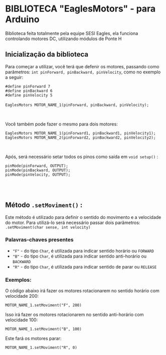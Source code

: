 # BIBLIOTECA "EaglesMotors" - para Arduino
<p>Biblioteca feita totalmente pela equipe SESI Eagles, ela funciona controlando motores DC, utilizando módulos de Ponte H</p>

<div>
    <h2>Inicialização da biblioteca</h2>
    <p>
        Para começar a utilizar, você terá que defenir os motores, passando como parâmetros: <code>int pinForward, pinBackward, pinVelocity</code>, como no exemplo a seguir:
    </p>
    <p>
        <code>#define pinForward 7</code><br>
        <code>#define pinBackward 6</code><br>
        <code>#define pinVelocity 5</code><br>
        <br>
        <code>EaglesMotors MOTOR_NAME_1(pinForward, pinBackward, pinVelocity);</code> 
    </p>
    <br>
    <p>
        Você também pode fazer o mesmo para dois motores: 
    </p>
    <p>
        <code>EaglesMotors MOTOR_NAME_1(pinForward1, pinBackward1, pinVelocity1);</code><br>
        <code>EaglesMotors MOTOR_NAME_2(pinForward2, pinBackward2, pinVelocity2);</code>
    </p>
    <br>
    <p>
        Após, será necessário setar todos os pinos como saída em <code>void setup()</code> :
    </p>
    <p> 
        <code>pinMode(pinForward, OUTPUT);</code><br>
        <code>pinMode(pinBackward, OUTPUT);</code><br>
        <code>pinMode(pinVelocity, OUTPUT);</code>
    </p>
</div>
<br><br>
<div>
    <h2>Método <code>.setMoviment()</code> :</h2>
    <p>
        Este método é utilizado para definir o sentido do movimento e a velocidade do motor. Para utilizá-lo será necessário passar dois parâmetros: <code>.setMoviment(char sense, int velocity)</code>
    </p>
    <div>
        <h3>Palavras-chaves presentes</h3>
        <ul>
          <li><code>"F"</code> - do tipo <code>Char</code>, é utilizada para indicar sentido horário ou <code>FORWARD</code></li>
          <li><code>"B"</code> - do tipo <code>Char</code>, é utilizada para indicar sentido anti-horário ou <code>BACKWARD</code></li>
          <li><code>"R"</code> - do tipo <code>Char</code>, é utilizada para indicar sentido de parar ou <code>RELEASE</code></li>
        </ul>
    </div>
    <div>
        <h3>Exemplos: </h3>
        <p>
            O código abaixo irá fazer os motores rotacionarem no sentido horário com velocidade 200: 
        </p>
        <code>MOTOR_NAME_1.setMoviment("F", 200)</code>
        <p>
            Isso irá fazer os motores rotacionarem no sentido anti-horário com velocidade 100: 
        </p>
        <code>MOTOR_NAME_1.setMoviment("B", 100)</code>
        <p>
            Este fará os motores parar: 
        </p>
        <code>MOTOR_NAME_1.setMoviment("R", 0)</code>
    </div>
</div>
